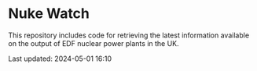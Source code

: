 # Nuke Watch

This repository includes code for retrieving the latest information available on the output of EDF nuclear power plants in the UK.

Last updated: 2024-05-01 16:10